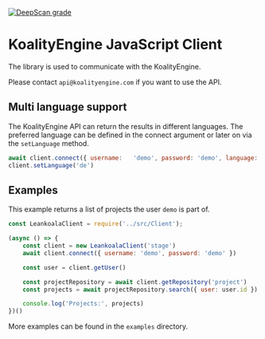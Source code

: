 [![DeepScan grade](https://deepscan.io/api/teams/10108/projects/12794/branches/203150/badge/grade.svg)](https://deepscan.io/dashboard#view=project&tid=10108&pid=12794&bid=203150)

# KoalityEngine JavaScript Client

The library is used to communicate with the KoalityEngine. 

Please contact `api@koalityengine.com` if you want to use the API.

## Multi language support
The KoalityEngine API can return the results in different languages. The preferred language can be defined in the
connect argument or later on via the `setLanguage` method.

```javascript
await client.connect({ username:   'demo', password: 'demo', language: 'de' })
client.setLanguage('de')
```

## Examples
This example returns a list of projects the user `demo` is part of.
```javascript
const LeankoalaClient = require('../src/Client');

(async () => {
    const client = new LeankoalaClient('stage')
    await client.connect({ username: 'demo', password: 'demo' })

    const user = client.getUser()

    const projectRepository = await client.getRepository('project')
    const projects = await projectRepository.search({ user: user.id })

    console.log('Projects:', projects)
})()

```
More examples can be found in the `examples` directory.

